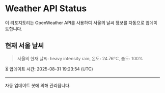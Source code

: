 
# Weather API Status

이 리포지토리는 OpenWeather API를 사용하여 서울의 날씨 정보를 자동으로 업데이트합니다.

## 현재 서울 날씨
> 서울의 현재 날씨: heavy intensity rain, 온도: 24.76°C, 습도: 100%

⏳ 업데이트 시간: 2025-08-31 19:23:54 (UTC)

---
자동 업데이트 봇에 의해 관리됩니다.
